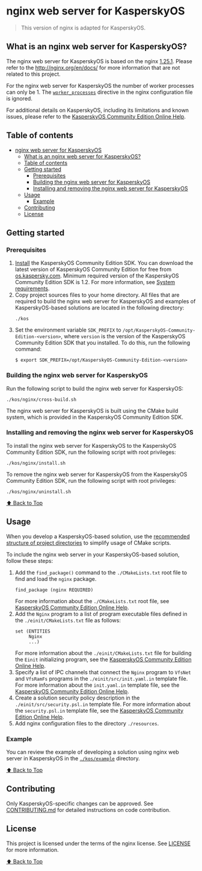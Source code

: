 # nginx web server for KasperskyOS

>This version of nginx is adapted for KasperskyOS.

## What is an nginx web server for KasperskyOS?

The nginx web server for KasperskyOS is based on the nginx [1.25.1](https://github.com/nginx/nginx/releases/tag/release-1.25.1). Please refer to the <http://nginx.org/en/docs/> for more information that are not related to this project.

For the nginx web server for KasperskyOS the number of worker processes can only be 1. The [`worker_processes`](http://nginx.org/en/docs/ngx_core_module.html#worker_processes) directive in the nginx configuration file is ignored.

For additional details on KasperskyOS, including its limitations and known issues, please refer to the [KasperskyOS Community Edition Online Help](https://click.kaspersky.com/?hl=en-us&link=online_help&pid=kos&version=1.2&&customization=KCE&helpid=community_edition).

## Table of contents

- [nginx web server for KasperskyOS](#nginx-web-server-for-kasperskyos)
  - [What is an nginx web server for KasperskyOS?](#what-is-an-nginx-web-server-for-kasperskyos)
  - [Table of contents](#table-of-contents)
  - [Getting started](#getting-started)
    - [Prerequisites](#prerequisites)
    - [Building the nginx web server for KasperskyOS](#building-the-nginx-web-server-for-kasperskyos)
    - [Installing and removing the nginx web server for KasperskyOS](#installing-and-removing-the-nginx-web-server-for-kasperskyos)
  - [Usage](#usage)
    - [Example](#example)
  - [Contributing](#contributing)
  - [License](#license)

## Getting started

### Prerequisites

1. [Install](https://click.kaspersky.com/?hl=en-us&link=online_help&pid=kos&version=1.2&&customization=KCE&helpid=sdk_install_and_remove) the KasperskyOS Community Edition SDK. You can download the latest version of KasperskyOS Community Edition for free from [os.kaspersky.com](https://os.kaspersky.com/development/). Minimum required version of the KasperskyOS Community Edition SDK is 1.2. For more information, see [System requirements](https://click.kaspersky.com/?hl=en-us&link=online_help&pid=kos&version=1.2&&customization=KCE&helpid=system_requirements).
1. Copy project sources files to your home directory. All files that are required to build the nginx web server for KasperskyOS and examples of KasperskyOS-based solutions are located in the following directory:
   ```
   ./kos
   ```
1. Set the environment variable `SDK_PREFIX` to `/opt/KasperskyOS-Community-Edition-<version>`, where `version` is the version of the KasperskyOS Community Edition SDK that you installed. To do this, run the following command:
   ```
   $ export SDK_PREFIX=/opt/KasperskyOS-Community-Edition-<version>
   ```

### Building the nginx web server for KasperskyOS

Run the following script to build the nginx web server for KasperskyOS:
```
./kos/nginx/cross-build.sh
```
The nginx web server for KasperskyOS is built using the CMake build system, which is provided in the KasperskyOS Community Edition SDK.

### Installing and removing the nginx web server for KasperskyOS

To install the nginx web server for KasperskyOS to the KasperskyOS Community Edition SDK, run the following script with root privileges:
```
./kos/nginx/install.sh
```

To remove the nginx web server for KasperskyOS from the KasperskyOS Community Edition SDK, run the following script with root privileges:
```
./kos/nginx/uninstall.sh
```

[⬆ Back to Top](#Table-of-contents)

## Usage

When you develop a KasperskyOS-based solution, use the [recommended structure of project directories](https://click.kaspersky.com/?hl=en-us&link=online_help&pid=kos&version=1.2&&customization=KCE&helpid=cmake_using_sdk_cmake) to simplify usage of CMake scripts.

To include the nginx web server in your KasperskyOS-based solution, follow these steps:

1. Add the `find_package()` command to the `./CMakeLists.txt` root file to find and load the `nginx` package.
   ```
   find_package (nginx REQUIRED)
   ```
   For more information about the `./CMakeLists.txt` root file, see [KasperskyOS Community Edition Online Help](https://click.kaspersky.com/?hl=en-us&link=online_help&pid=kos&version=1.2&&customization=KCE&helpid=cmake_lists_root).
1. Add the `Nginx` program to a list of program executable files defined in the `./einit/CMakeLists.txt` file as follows:
   ```
   set (ENTITIES
        Nginx
        ...)
   ```
   For more information about the `./einit/CMakeLists.txt` file for building the `Einit` initializing program, see the [KasperskyOS Community Edition Online Help](https://click.kaspersky.com/?hl=en-us&link=online_help&pid=kos&version=1.2&&customization=KCE&helpid=cmake_lists_einit).
1. Specify a list of IPC channels that connect the `Nginx` program to `VfsNet` and `VfsRamFs` programs in the `./einit/src/init.yaml.in` template file. For more information about the `init.yaml.in` template file, see the [KasperskyOS Community Edition Online Help](https://click.kaspersky.com/?hl=en-us&link=online_help&pid=kos&version=1.2&&customization=KCE&helpid=cmake_yaml_templates).
1. Create a solution security policy description in the `./einit/src/security.psl.in` template file. For more information about the `security.psl.in` template file, see the [KasperskyOS Community Edition Online Help](https://click.kaspersky.com/?hl=en-us&link=online_help&pid=kos&version=1.2&&customization=KCE&helpid=cmake_psl_templates).
1. Add nginx configuration files to the directory `./resources`.

### Example

You can review the example of developing a solution using nginx web server in KasperskyOS in the [`./kos/example`](kos/example) directory.

[⬆ Back to Top](#Table-of-contents)

## Contributing

Only KasperskyOS-specific changes can be approved. See [CONTRIBUTING.md](CONTRIBUTING.md) for detailed instructions on code contribution.

## License

This project is licensed under the terms of the nginx license. See [LICENSE](LICENSE) for more information.

[⬆ Back to Top](#Table-of-contents)
